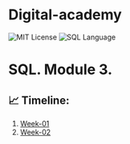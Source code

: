 # Digital-academy
<img src="https://img.shields.io/github/license/mightyK1ngRichard/IU5?color=brightgreen" alt="MIT License"> <img src="https://img.shields.io/badge/language-SQL-red.svg" alt="SQL Language">

# SQL. Module 3.

## 📈 Timeline:
1. [Week-01](https://github.com/IU5-IT/Digital-academy/tree/main/SQL/03-week-01-DimaPermyakov)
2. [Week-02](https://github.com/IU5-IT/Digital-academy/tree/main/SQL/03-week-02-DimaPermyakov)

